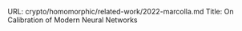 URL: crypto/homomorphic/related-work/2022-marcolla.md
Title: On Calibration of Modern Neural Networks
